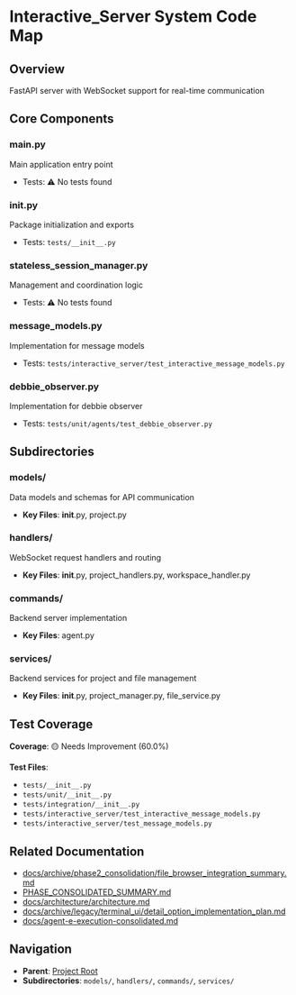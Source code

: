 # Interactive_Server System Code Map

## Overview
FastAPI server with WebSocket support for real-time communication

## Core Components

### main.py
Main application entry point
- Tests: ⚠️ No tests found

### __init__.py
Package initialization and exports
- Tests: `tests/__init__.py`

### stateless_session_manager.py
Management and coordination logic
- Tests: ⚠️ No tests found

### message_models.py
Implementation for message models
- Tests: `tests/interactive_server/test_interactive_message_models.py`

### debbie_observer.py
Implementation for debbie observer
- Tests: `tests/unit/agents/test_debbie_observer.py`

## Subdirectories

### models/
Data models and schemas for API communication
- **Key Files**: __init__.py, project.py

### handlers/
WebSocket request handlers and routing
- **Key Files**: __init__.py, project_handlers.py, workspace_handler.py

### commands/
Backend server implementation
- **Key Files**: agent.py

### services/
Backend services for project and file management
- **Key Files**: __init__.py, project_manager.py, file_service.py

## Test Coverage
**Coverage**: 🟡 Needs Improvement (60.0%)

**Test Files**:
- `tests/__init__.py`
- `tests/unit/__init__.py`
- `tests/integration/__init__.py`
- `tests/interactive_server/test_interactive_message_models.py`
- `tests/interactive_server/test_message_models.py`

## Related Documentation
- [docs/archive/phase2_consolidation/file_browser_integration_summary.md](../../docs/archive/phase2_consolidation/file_browser_integration_summary.md)
- [PHASE_CONSOLIDATED_SUMMARY.md](../../PHASE_CONSOLIDATED_SUMMARY.md)
- [docs/architecture/architecture.md](../../docs/architecture/architecture.md)
- [docs/archive/legacy/terminal_ui/detail_option_implementation_plan.md](../../docs/archive/legacy/terminal_ui/detail_option_implementation_plan.md)
- [docs/agent-e-execution-consolidated.md](../../docs/agent-e-execution-consolidated.md)

## Navigation
- **Parent**: [Project Root](../../CODE_MAP.md)
- **Subdirectories**: `models/`, `handlers/`, `commands/`, `services/`
